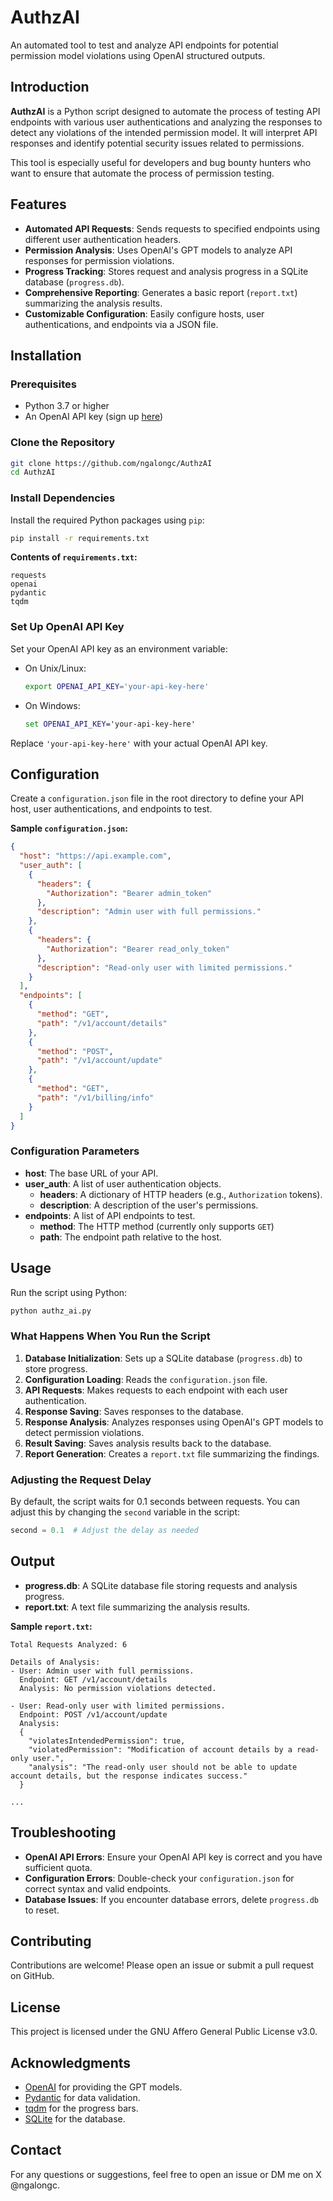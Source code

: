 # AuthzAI

An automated tool to test and analyze API endpoints for potential permission model violations using OpenAI structured outputs.

## Introduction

**AuthzAI** is a Python script designed to automate the process of testing API endpoints with various user authentications and analyzing the responses to detect any violations of the intended permission model. It will interpret API responses and identify potential security issues related to permissions.

This tool is especially useful for developers and bug bounty hunters who want to ensure that automate the process of permission testing.

## Features

- **Automated API Requests**: Sends requests to specified endpoints using different user authentication headers.
- **Permission Analysis**: Uses OpenAI's GPT models to analyze API responses for permission violations.
- **Progress Tracking**: Stores request and analysis progress in a SQLite database (`progress.db`).
- **Comprehensive Reporting**: Generates a basic report (`report.txt`) summarizing the analysis results.
- **Customizable Configuration**: Easily configure hosts, user authentications, and endpoints via a JSON file.

## Installation

### Prerequisites

- Python 3.7 or higher
- An OpenAI API key (sign up [here](https://platform.openai.com/))

### Clone the Repository

```bash
git clone https://github.com/ngalongc/AuthzAI
cd AuthzAI
```

### Install Dependencies

Install the required Python packages using `pip`:

```bash
pip install -r requirements.txt
```

**Contents of `requirements.txt`:**

```
requests
openai
pydantic
tqdm
```

### Set Up OpenAI API Key

Set your OpenAI API key as an environment variable:

- On Unix/Linux:

  ```bash
  export OPENAI_API_KEY='your-api-key-here'
  ```

- On Windows:

  ```cmd
  set OPENAI_API_KEY='your-api-key-here'
  ```

Replace `'your-api-key-here'` with your actual OpenAI API key.

## Configuration

Create a `configuration.json` file in the root directory to define your API host, user authentications, and endpoints to test.

**Sample `configuration.json`:**

```json
{
  "host": "https://api.example.com",
  "user_auth": [
    {
      "headers": {
        "Authorization": "Bearer admin_token"
      },
      "description": "Admin user with full permissions."
    },
    {
      "headers": {
        "Authorization": "Bearer read_only_token"
      },
      "description": "Read-only user with limited permissions."
    }
  ],
  "endpoints": [
    {
      "method": "GET",
      "path": "/v1/account/details"
    },
    {
      "method": "POST",
      "path": "/v1/account/update"
    },
    {
      "method": "GET",
      "path": "/v1/billing/info"
    }
  ]
}
```

### Configuration Parameters

- **host**: The base URL of your API.
- **user_auth**: A list of user authentication objects.
  - **headers**: A dictionary of HTTP headers (e.g., `Authorization` tokens).
  - **description**: A description of the user's permissions.
- **endpoints**: A list of API endpoints to test.
  - **method**: The HTTP method (currently only supports `GET`)
  - **path**: The endpoint path relative to the host.

## Usage

Run the script using Python:

```bash
python authz_ai.py
```

### What Happens When You Run the Script

1. **Database Initialization**: Sets up a SQLite database (`progress.db`) to store progress.
2. **Configuration Loading**: Reads the `configuration.json` file.
3. **API Requests**: Makes requests to each endpoint with each user authentication.
4. **Response Saving**: Saves responses to the database.
5. **Response Analysis**: Analyzes responses using OpenAI's GPT models to detect permission violations.
6. **Result Saving**: Saves analysis results back to the database.
7. **Report Generation**: Creates a `report.txt` file summarizing the findings.

### Adjusting the Request Delay

By default, the script waits for 0.1 seconds between requests. You can adjust this by changing the `second` variable in the script:

```python
second = 0.1  # Adjust the delay as needed
```

## Output

- **progress.db**: A SQLite database file storing requests and analysis progress.
- **report.txt**: A text file summarizing the analysis results.

**Sample `report.txt`:**

```
Total Requests Analyzed: 6

Details of Analysis:
- User: Admin user with full permissions.
  Endpoint: GET /v1/account/details
  Analysis: No permission violations detected.

- User: Read-only user with limited permissions.
  Endpoint: POST /v1/account/update
  Analysis:
  {
    "violatesIntendedPermission": true,
    "violatedPermission": "Modification of account details by a read-only user.",
    "analysis": "The read-only user should not be able to update account details, but the response indicates success."
  }

...
```

## Troubleshooting

- **OpenAI API Errors**: Ensure your OpenAI API key is correct and you have sufficient quota.
- **Configuration Errors**: Double-check your `configuration.json` for correct syntax and valid endpoints.
- **Database Issues**: If you encounter database errors, delete `progress.db` to reset.

## Contributing

Contributions are welcome! Please open an issue or submit a pull request on GitHub.

## License

This project is licensed under the GNU Affero General Public License v3.0.

## Acknowledgments

- [OpenAI](https://openai.com/) for providing the GPT models.
- [Pydantic](https://pydantic-docs.helpmanual.io/) for data validation.
- [tqdm](https://tqdm.github.io/) for the progress bars.
- [SQLite](https://www.sqlite.org/index.html) for the database.

## Contact

For any questions or suggestions, feel free to open an issue or DM me on X @ngalongc.